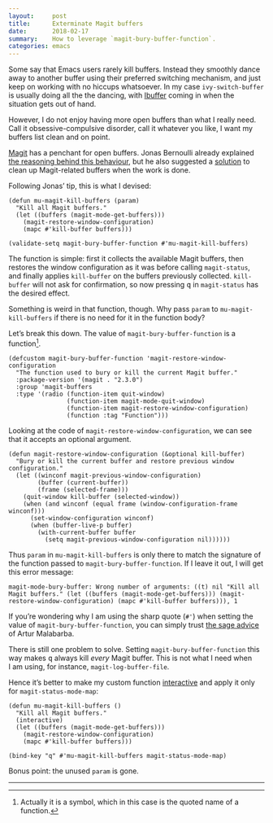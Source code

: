 ```yaml
---
layout:     post
title:      Exterminate Magit buffers
date:       2018-02-17
summary:    How to leverage `magit-bury-buffer-function`.
categories: emacs
---
```


Some say that Emacs users rarely kill buffers. Instead they smoothly dance away
to another buffer using their preferred switching mechanism, and just keep on
working with no hiccups whatsoever. In my case `ivy-switch-buffer` is usually
doing all the the dancing, with
[Ibuffer](http://doc.endlessparentheses.com/Fun/ibuffer-mode.html) coming in
when the situation gets out of hand.

However, I do not enjoy having more open buffers than what I really need. Call
it obsessive-compulsive disorder, call it whatever you like, I want my buffers
list clean and on point.

[Magit](https://manuel-uberti.github.io/emacs/2017/11/09/magit/) has a penchant
for open buffers. Jonas Bernoulli already explained [the reasoning behind this
behaviour](https://github.com/magit/magit/issues/2124#issuecomment-125987469),
but he also suggested a [solution](https://emacs.stackexchange.com/a/35832/5514)
to clean up Magit-related buffers when the work is done.

Following Jonas’ tip, this is what I devised:

``` emacs-lisp
(defun mu-magit-kill-buffers (param)
  "Kill all Magit buffers."
  (let ((buffers (magit-mode-get-buffers)))
    (magit-restore-window-configuration)
    (mapc #'kill-buffer buffers)))

(validate-setq magit-bury-buffer-function #'mu-magit-kill-buffers)
```

The function is simple: first it collects the available Magit buffers, then
restores the window configuration as it was before calling `magit-status`, and
finally applies `kill-buffer` on the buffers previously collected. `kill-buffer`
will not ask for confirmation, so now pressing <kbd>q</kbd> in `magit-status`
has the desired effect.

Something is weird in that function, though. Why pass `param` to
`mu-magit-kill-buffers` if there is no need for it in the function body?

Let’s break this down. The value of `magit-bury-buffer-function` is a
function[^symbol].

``` emacs-lisp
(defcustom magit-bury-buffer-function 'magit-restore-window-configuration
  "The function used to bury or kill the current Magit buffer."
  :package-version '(magit . "2.3.0")
  :group 'magit-buffers
  :type '(radio (function-item quit-window)
                (function-item magit-mode-quit-window)
                (function-item magit-restore-window-configuration)
                (function :tag "Function")))
```

Looking at the code of `magit-restore-window-configuration`, we can see that it
accepts an optional argument.

``` emacs-lisp
(defun magit-restore-window-configuration (&optional kill-buffer)
  "Bury or kill the current buffer and restore previous window configuration."
  (let ((winconf magit-previous-window-configuration)
        (buffer (current-buffer))
        (frame (selected-frame)))
    (quit-window kill-buffer (selected-window))
    (when (and winconf (equal frame (window-configuration-frame winconf)))
      (set-window-configuration winconf)
      (when (buffer-live-p buffer)
        (with-current-buffer buffer
          (setq magit-previous-window-configuration nil))))))
```

Thus `param` in `mu-magit-kill-buffers` is only there to match the signature of
the function passed to `magit-bury-buffer-function`. If I leave it out, I will
get this error message:

``` emacs-lisp
magit-mode-bury-buffer: Wrong number of arguments: ((t) nil "Kill all Magit buffers." (let ((buffers (magit-mode-get-buffers))) (magit-restore-window-configuration) (mapc #'kill-buffer buffers))), 1
```

If you’re wondering why I am using the sharp quote (`#'`) when setting the value
of `magit-bury-buffer-function`, you can simply trust [the sage
advice](http://endlessparentheses.com/get-in-the-habit-of-using-sharp-quote.html)
of Artur Malabarba.

There is still one problem to solve. Setting `magit-bury-buffer-function` this
way makes <kbd>q</kbd> always kill *every* Magit buffer. This is not what I need
when I am using, for instance, `magit-log-buffer-file`.

Hence it’s better to make my custom function
[interactive](https://www.gnu.org/software/emacs/manual/html_node/elisp/Using-Interactive.html)
and apply it only for `magit-status-mode-map`:

``` emacs-lisp
(defun mu-magit-kill-buffers ()
  "Kill all Magit buffers."
  (interactive)
  (let ((buffers (magit-mode-get-buffers)))
    (magit-restore-window-configuration)
    (mapc #'kill-buffer buffers)))

(bind-key "q" #'mu-magit-kill-buffers magit-status-mode-map)
```

Bonus point: the unused `param` is gone.

<hr/>

[^symbol]: Actually it is a symbol, which in this case is the quoted name of a
    function.
